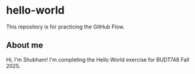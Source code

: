 # hello-world
This repository is for practicing the GitHub Flow.
 
## About me
Hi, I'm Shubham! I'm completing the Hello World exercise for BUDT748 Fall 2025.